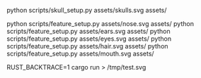 python scripts/skull_setup.py assets/skulls.svg assets/

python scripts/feature_setup.py assets/nose.svg assets/
python scripts/feature_setup.py assets/ears.svg assets/
python scripts/feature_setup.py assets/eyes.svg assets/
python scripts/feature_setup.py assets/hair.svg assets/
python scripts/feature_setup.py assets/mouth.svg assets/

RUST_BACKTRACE=1 cargo run > /tmp/test.svg
